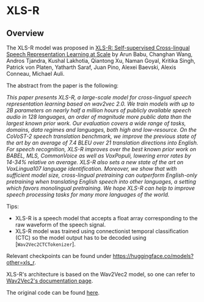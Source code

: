 <!--Copyright 2021 The HuggingFace Team. All rights reserved.

Licensed under the Apache License, Version 2.0 (the "License"); you may not use this file except in compliance with
the License. You may obtain a copy of the License at

http://www.apache.org/licenses/LICENSE-2.0

Unless required by applicable law or agreed to in writing, software distributed under the License is distributed on
an "AS IS" BASIS, WITHOUT WARRANTIES OR CONDITIONS OF ANY KIND, either express or implied. See the License for the
specific language governing permissions and limitations under the License.

⚠️ Note that this file is in Markdown but contain specific syntax for our doc-builder (similar to MDX) that may not be
rendered properly in your Markdown viewer.

-->

# XLS-R

## Overview

The XLS-R model was proposed in [XLS-R: Self-supervised Cross-lingual Speech Representation Learning at Scale](https://arxiv.org/abs/2111.09296) by Arun Babu, Changhan Wang, Andros Tjandra, Kushal Lakhotia, Qiantong Xu, Naman
Goyal, Kritika Singh, Patrick von Platen, Yatharth Saraf, Juan Pino, Alexei Baevski, Alexis Conneau, Michael Auli.

The abstract from the paper is the following:

*This paper presents XLS-R, a large-scale model for cross-lingual speech representation learning based on wav2vec 2.0.
We train models with up to 2B parameters on nearly half a million hours of publicly available speech audio in 128
languages, an order of magnitude more public data than the largest known prior work. Our evaluation covers a wide range
of tasks, domains, data regimes and languages, both high and low-resource. On the CoVoST-2 speech translation
benchmark, we improve the previous state of the art by an average of 7.4 BLEU over 21 translation directions into
English. For speech recognition, XLS-R improves over the best known prior work on BABEL, MLS, CommonVoice as well as
VoxPopuli, lowering error rates by 14-34% relative on average. XLS-R also sets a new state of the art on VoxLingua107
language identification. Moreover, we show that with sufficient model size, cross-lingual pretraining can outperform
English-only pretraining when translating English speech into other languages, a setting which favors monolingual
pretraining. We hope XLS-R can help to improve speech processing tasks for many more languages of the world.*

Tips:

- XLS-R is a speech model that accepts a float array corresponding to the raw waveform of the speech signal.
- XLS-R model was trained using connectionist temporal classification (CTC) so the model output has to be decoded using
  [`Wav2Vec2CTCTokenizer`].

Relevant checkpoints can be found under https://huggingface.co/models?other=xls_r.

XLS-R's architecture is based on the Wav2Vec2 model, so one can refer to [Wav2Vec2's documentation page](wav2vec2).

The original code can be found [here](https://github.com/pytorch/fairseq/tree/master/fairseq/models/wav2vec).
